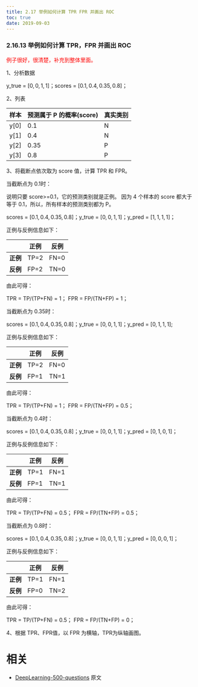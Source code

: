 ```yaml
---
title: 2.17 举例如何计算 TPR FPR 并画出 ROC
toc: true
date: 2019-09-03
---
```


### 2.16.13 举例如何计算 TPR，FPR 并画出 ROC

<span style="color:red;">例子很好，很清楚，补充到整体里面。</span>

1、分析数据

y_true = $[0, 0, 1, 1]$；scores = $[0.1, 0.4, 0.35, 0.8]$；

2、列表

| 样本 | 预测属于 P 的概率(score) | 真实类别 |
| ---- | ---------------------- | -------- |
| y[0] | 0.1                    | N        |
| y[1] | 0.4                    | N        |
| y[2] | 0.35                   | P        |
| y[3] | 0.8                    | P        |

3、将截断点依次取为 score 值，计算 TPR 和 FPR。

当截断点为 0.1时：

说明只要 score>=0.1，它的预测类别就是正例。 因为 4 个样本的 score 都大于等于 0.1，所以，所有样本的预测类别都为 P。

scores = $[0.1, 0.4, 0.35, 0.8]$；y_true = $[0, 0, 1, 1]$；y_pred = $[1, 1, 1, 1]$；

正例与反例信息如下：

|          | 正例 | 反例 |
| -------- | ---- | ---- |
| **正例** | TP=2 | FN=0 |
| **反例** | FP=2 | TN=0 |

由此可得：

TPR = TP/(TP+FN) = 1； FPR = FP/(TN+FP) = 1；

当截断点为 0.35时：

scores = $[0.1, 0.4, 0.35, 0.8]$；y_true = $[0, 0, 1, 1]$；y_pred = $[0, 1, 1, 1]$;

正例与反例信息如下：

|          | 正例 | 反例 |
| -------- | ---- | ---- |
| **正例** | TP=2 | FN=0 |
| **反例** | FP=1 | TN=1 |

由此可得：

TPR = TP/(TP+FN) = 1； FPR = FP/(TN+FP) = 0.5；

当截断点为 0.4时：

scores = $[0.1, 0.4, 0.35, 0.8]$；y_true = $[0, 0, 1, 1]$；y_pred = $[0, 1, 0, 1]$；

正例与反例信息如下：

|          | 正例 | 反例 |
| -------- | ---- | ---- |
| **正例** | TP=1 | FN=1 |
| **反例** | FP=1 | TN=1 |

由此可得：

TPR = TP/(TP+FN) = $0.5$； FPR = FP/(TN+FP) = $0.5$；

当截断点为 0.8时：

scores = $[0.1, 0.4, 0.35, 0.8]$；y_true = $[0, 0, 1, 1]$；y_pred = $[0, 0, 0, 1]$；

正例与反例信息如下：

|          | 正例 | 反例 |
| -------- | ---- | ---- |
| **正例** | TP=1 | FN=1 |
| **反例** | FP=0 | TN=2 |

由此可得：

TPR = TP/(TP+FN) = 0.5； FPR = FP/(TN+FP) = 0；

4、根据 TPR、FPR值，以 FPR 为横轴，TPR为纵轴画图。





# 相关

- [DeepLearning-500-questions](https://github.com/scutan90/DeepLearning-500-questions) 原文
